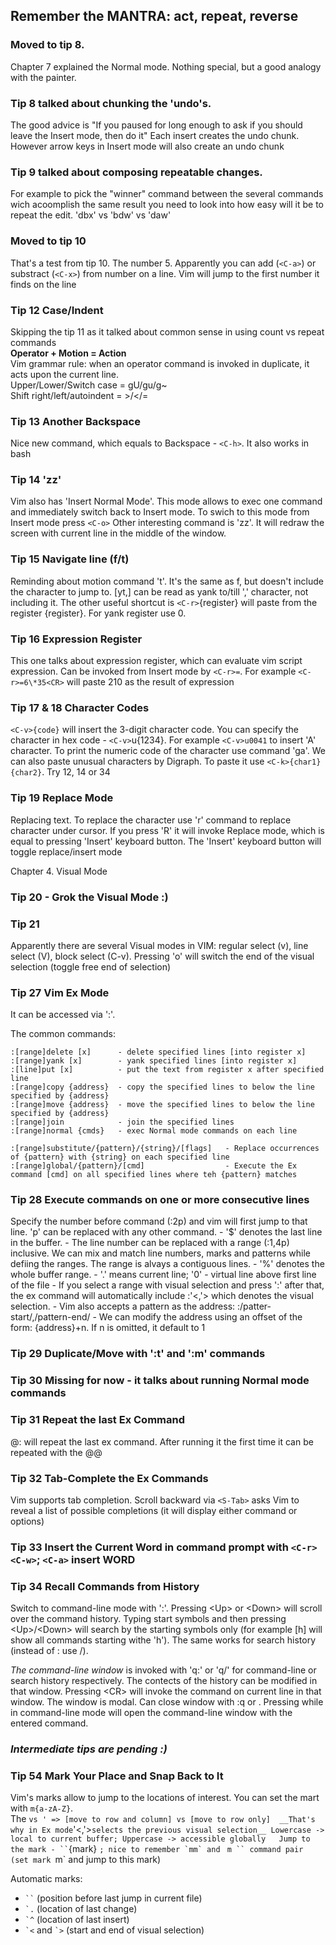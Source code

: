 ## Remember the MANTRA: act, repeat, reverse

### Moved to tip 8. 
Chapter 7 explained the Normal mode. Nothing special, but a good analogy with the painter.

### Tip 8 talked about chunking the 'undo's. 
The good advice is "If you paused for long enough to ask if you should leave the Insert mode, then do it"
Each insert creates the undo chunk. However arrow keys in Insert mode will also create an undo chunk

### Tip 9 talked about composing repeatable changes. 
For example to pick the "winner" command between the several commands wich acoomplish the same result you need to look into how easy will it be to repeat the edit. 'dbx' vs 'bdw' vs 'daw'
 
### Moved to tip 10
That's a test from tip 10. The number 5. Apparently you can add (`<C-a>`) or substract (`<C-x>`) from number on a line. 
Vim will jump to the first number it finds on the line
 
### Tip 12 Case/Indent
Skipping the tip 11 as it talked about common sense in using count vs repeat commands  
**Operator + Motion = Action**  
Vim grammar rule: when an operator command is invoked in duplicate, it acts upon the current line.  
Upper/Lower/Switch case = gU/gu/g~  
Shift right/left/autoindent = \>/\</=  

### Tip 13 Another Backspace
Nice new command, which equals to Backspace - `<C-h>`. It also works in bash

### Tip 14 'zz'
Vim also has 'Insert Normal Mode'. This mode allows to exec one command and immediately switch back to Insert mode. To swich to this mode from Insert mode press `<C-o>`
Other interesting command is 'zz'. It will redraw the screen with current line in the middle of the window.

### Tip 15 Navigate line (f/t)
Reminding about motion command 't'. It's the same as f, but doesn't include the character to jump to. [yt,] can be read as yank to/till ',' character, not including it. 
The other useful shortcut is `<C-r>`{register} will paste from the register {register}. For yank register use 0.

### Tip 16 Expression Register
This one talks about expression register, which can evaluate vim script expression. Can be invoked from Insert mode by `<C-r>=`. For example `<C-r>=6\*35<CR>` will paste 210 as the result of expression

### Tip 17 & 18 Character Codes
`<C-v>{code}` will insert the 3-digit character code. You can specify the character in hex code - `<C-v>`u{1234}. For example `<C-v>u0041` to insert 'A' character. To print the numeric code of the character use command 'ga'.
We can also paste unusual characters by Digraph. To paste it use `<C-k>{char1}{char2}`. Try 12, 14 or 34

### Tip 19 Replace Mode
Replacing text. To replace the character use 'r' command to replace character under cursor. If you press 'R' it will invoke Replace mode, which is equal to pressing 'Insert' keyboard button. The 'Insert' keyboard button will toggle replace/insert mode

Chapter 4. Visual Mode
### Tip 20 - Grok the Visual Mode :)

### Tip 21
Apparently there are several Visual modes in VIM: regular select (v), line select (V), block select (C-v). Pressing 'o' will switch the end of the visual selection (toggle free end of selection)

### Tip 27 Vim Ex Mode
It can be accessed via ':'.

The common commands:

    :[range]delete [x]      - delete specified lines [into register x]
    :[range]yank [x]        - yank specified lines [into register x]
    :[line]put [x]          - put the text from register x after specified line
    :[range]copy {address}  - copy the specified lines to below the line specified by {address}
    :[range]move {address}  - move the specified lines to below the line specified by {address}
    :[range]join            - join the specified lines
    :[range]normal {cmds}   - exec Normal mode commands on each line

    :[range]substitute/{pattern}/{string}/[flags]   - Replace occurrences of {pattern} with {string} on each specified line
    :[range]global/{pattern}/[cmd]                  - Execute the Ex command [cmd] on all specified lines where teh {pattern} matches

### Tip 28 Execute commands on one or more consecutive lines
Specify the number before command (:2p) and vim will first jump to that line. 'p' can be replaced with any other command. 
    - '$' denotes the last line in the buffer.
    - The line number can be replaced with a range (:1,4p) inclusive. We can mix and match line numbers, marks and patterns while defiing the ranges. The range is alvays a contiguous lines.
    - '%' denotes the whole buffer range.
    - '.' means current line; '0' - virtual line above first line of the file
    - If you select a range with visual selection and press ':' after that, the ex command will automatically include :'<,'> which denotes the visual selection.
    - Vim also accepts a pattern as the address: :/patter-start/,/pattern-end/
    - We can modify the address using an offset of the form: {address}+n. If n is omitted, it default to 1

### Tip 29 Duplicate/Move with ':t' and ':m' commands

### Tip 30 **Missing** for now - it talks about running Normal mode commands

### Tip 31 Repeat the last Ex Command
@: will repeat the last ex command. After running it the first time it can be repeated with the @@

### Tip 32 Tab-Complete the Ex Commands
Vim supports tab completion. Scroll backward via `<S-Tab>`
_<C-d>_ asks Vim to reveal a list of possible completions (it will display either command or options)

### Tip 33 Insert the Current Word in command prompt with `<C-r><C-w>`; `<C-a>` insert WORD

### Tip 34 Recall Commands from History
Switch to command-line mode with ':'. Pressing \<Up\> or \<Down\> will scroll over the command history. Typing start symbols and then pressing \<Up\>/\<Down\> will search by the starting symbols only (for example [h] will show all commands starting withe 'h'). The same works for search history (instead of : use /).

_The command-line window_ is invoked with 'q:' or 'q/' for command-line or search history respectively. The contects of the history can be modified in that window. Pressing \<CR\> will invoke the command on current line in that window. The window is modal. Can close window with :q or <CR>. Pressing <C-f> while in command-line mode will open the command-line window with the entered command.

### _Intermediate tips are pending :)_

### Tip 54 Mark Your Place and Snap Back to It
Vim's marks allow to jump to the locations of interest. You can set the mart with `m{a-zA-Z}`.  
The ` vs ' => [move to row and column] vs [move to row only]  __That's why in Ex mode `'<,'>` selects the previous visual selection__
Lowercase -> local to current buffer; Uppercase -> accessible globally  
Jump to the mark - `` `{mark} ``; nice to remember `mm` and `` `m `` command pair (set mark `m` and jump to this mark)

Automatic marks: 
- ``` `` ``` (position before last jump in current file)
- `` `. `` (location of last change)
- `` `^ `` (location of last insert)
- `` `< `` and `` `> `` (start and end of visual selection)
